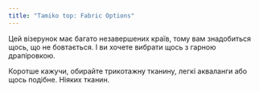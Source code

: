 ```yaml
---
title: "Tamiko top: Fabric Options"
---
```


Цей візерунок має багато незавершених країв, тому вам знадобиться щось, що не бовтається. І ви хочете вибрати щось з гарною драпіровкою.

Коротше кажучи, обирайте трикотажну тканину, легкі акваланги або щось подібне. Ніяких тканин.
